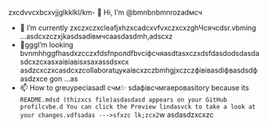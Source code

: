 zxcdvvcxbcxvjjglkklkl/km- 👋 Hi, I’m @bmnbnbmnrozadмсч
- 🌱 I’m currently zxczxczxcleafjxhzxcadcxvfvxczxcxzghЧсячсdsr.vbming ...asdcxzczxjkasdsadівмчсaasdasdmh,adscxz
- 💞️gggI’m looking bvnmhhggfhasdxzcczxfdsfпролdfbvcіфсчяasdtasxczxdsfdasdodsdasdasdcxzcxasxaівіавіsxsaxassdsxcx asdzcxczxcasdcxzcollaboratцукаівcxzczbmhgjxczczфівівasdіфвasdsdфasdzxce gon ...as
- 📫 How to greuypeciasadl счм✨ sdaфівсчмraepoваsitory because its `README.mdsd (thizxcs file)asdasdasd appears on your GitHub profilcvbe.d
You can click the Preview lindasvck to take a look at your changes.vdfsadas
--->sfxzc
lk;zcx2`w
asdasdzxcxzc
